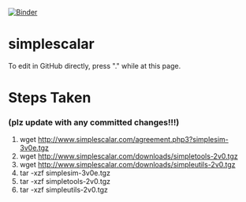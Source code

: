 [![Binder](https://mybinder.org/badge_logo.svg)](https://mybinder.org/v2/gh/syracuse-mscs-2019/simplescalar/master?urlpath=lab)


# simplescalar

To edit in GitHub directly, press "." while at this page.

# Steps Taken 
### (plz update with any committed changes!!!)

1. wget http://www.simplescalar.com/agreement.php3?simplesim-3v0e.tgz
2. wget http://www.simplescalar.com/downloads/simpletools-2v0.tgz
3. wget http://www.simplescalar.com/downloads/simpleutils-2v0.tgz
4. tar -xzf simplesim-3v0e.tgz
5. tar -xzf simpletools-2v0.tgz
6. tar -xzf simpleutils-2v0.tgz